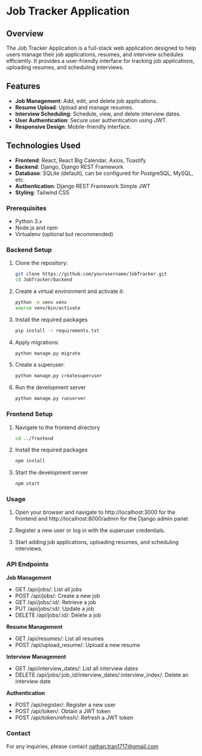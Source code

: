 # Job Tracker Application

## Overview
The Job Tracker Application is a full-stack web application designed to help users manage their job applications, resumes, and interview schedules efficiently. It provides a user-friendly interface for tracking job applications, uploading resumes, and scheduling interviews.

## Features
- **Job Management**: Add, edit, and delete job applications.
- **Resume Upload**: Upload and manage resumes.
- **Interview Scheduling**: Schedule, view, and delete interview dates.
- **User Authentication**: Secure user authentication using JWT.
- **Responsive Design**: Mobile-friendly interface.

## Technologies Used
- **Frontend**: React, React Big Calendar, Axios, Toastify
- **Backend**: Django, Django REST Framework
- **Database**: SQLite (default), can be configured for PostgreSQL, MySQL, etc.
- **Authentication**: Django REST Framework Simple JWT
- **Styling**: Tailwind CSS

### Prerequisites
- Python 3.x
- Node.js and npm
- Virtualenv (optional but recommended)

### Backend Setup
1. Clone the repository:
   ```bash
   git clone https://github.com/yourusername/JobTracker.git
   cd JobTracker/backend

2. Create a virtual environment and activate it:
   ```bash
   python -m venv venv
   source venv/bin/activate 

3. Install the required packages
   ```bash
   pip install -r requirements.txt

4. Apply migrations:
   ```bash
   python manage.py migrate

5. Create a superuser:
   ```bash
   python manage.py createsuperuser

6. Run the development server
   ```bash
   python manage.py runserver

### Frontend Setup
1. Navigate to the frontend directory
   ```bash
   cd ../frontend

2. Install the required packages
   ```bash
   npm install

3. Start the development server
   ```bash
   npm start

### Usage
1. Open your browser and navigate to http://localhost:3000 for the frontend and http://localhost:8000/admin for the Django admin panel.

2. Register a new user or log in with the superuser credentials.

3. Start adding job applications, uploading resumes, and scheduling interviews.

### API Endpoints
**Job Management**
  - GET /api/jobs/: List all jobs
  - POST /api/jobs/: Create a new job
  - GET /api/jobs/:id/: Retrieve a job
  - PUT /api/jobs/:id/: Update a job
  - DELETE /api/jobs/:id/: Delete a job

**Resume Management**
  - GET /api/resumes/: List all resumes
  - POST /api/upload_resume/: Upload a new resume

**Interview Management**
  - GET /api/interview_dates/: List all interview dates
  - DELETE /api/jobs/:job_id/interview_dates/:interview_index/: Delete an interview date

**Authentication**
  - POST /api/register/: Register a new user
  - POST /api/token/: Obtain a JWT token
  - POST /api/token/refresh/: Refresh a JWT token

### Contact
For any inquiries, please contact nathan.tran1717@gmail.com